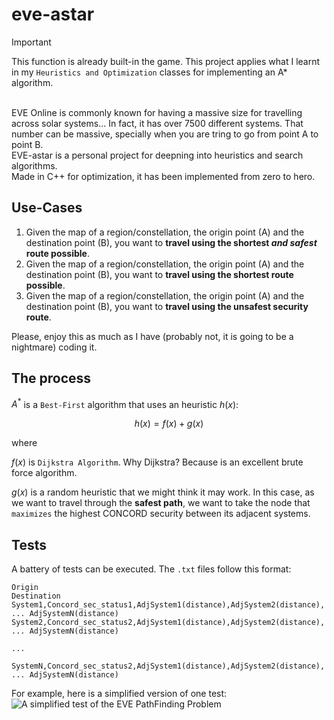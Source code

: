 # eve-astar

> [!IMPORTANT]
> This function is already built-in the game. This project applies what I learnt in my `Heuristics and Optimization` classes for 
> implementing an A* algorithm.
<br>
EVE Online is commonly known for having a massive size for travelling across solar systems... In fact, it has over 7500 different systems. That number can be massive, specially when you are tring to go from point A to point B.

<br>
EVE-astar is a personal project for deepning into heuristics and search algorithms.

<br>
Made in C++ for optimization, it has been implemented from zero to hero.


## Use-Cases
1. Given the map of a region/constellation, the origin point (A) and the destination point (B), you want to **travel using the shortest _and safest_ route possible**.
2. Given the map of a region/constellation, the origin point (A) and the destination point (B), you want to **travel using the shortest route possible**.
3. Given the map of a region/constellation, the origin point (A) and the destination point (B), you want to **travel using the unsafest security route**.

Please, enjoy this as much as I have (probably not, it is going to be a nightmare) coding it.

## The process

$A^*$ is a `Best-First` algorithm that uses an heuristic $h(x)$:

$$h(x) = f(x) + g(x)$$

where

$f(x)$ is `Dijkstra Algorithm`. Why Dijkstra? Because is an excellent brute force algorithm. 

$g(x)$ is a random heuristic that we might think it may work. In this case, as we want to travel through the **safest path**, we want to take the node that `maximizes` the highest CONCORD security between its adjacent systems.

## Tests

A battery of tests can be executed. The `.txt` files follow this format:

```
Origin
Destination
System1,Concord_sec_status1,AdjSystem1(distance),AdjSystem2(distance), ... AdjSystemN(distance) 
System2,Concord_sec_status2,AdjSystem1(distance),AdjSystem2(distance), ... AdjSystemN(distance)

...

SystemN,Concord_sec_status2,AdjSystem1(distance),AdjSystem2(distance), ... AdjSystemN(distance)
```

For example, here is a simplified version of one test:
![A simplified test of the EVE PathFinding Problem](test.png)




